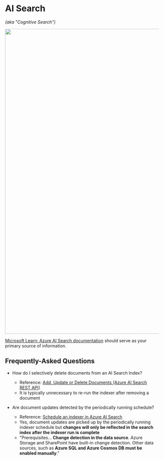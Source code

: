 # AI Search
_(aka "Cognitive Search")_

<img src="https://github.com/richchapler/AzureSolutions/assets/44923999/39276a5d-db29-475c-a075-bd61949ba80b" width="1000" />

[Microsoft Learn: Azure AI Search documentation](https://learn.microsoft.com/en-us/azure/search/) should serve as your primary source of information.

## Frequently-Asked Questions

* How do I selectively delete documents from an AI Search Index?
  * Reference: [Add, Update or Delete Documents (Azure AI Search REST API)](https://learn.microsoft.com/en-us/rest/api/searchservice/addupdate-or-delete-documents)
  * It is typically unnecessary to re-run the indexer after removing a document

* Are document updates detected by the periodically running schedule?
  * Reference: [Schedule an indexer in Azure AI Search](https://learn.microsoft.com/en-us/azure/search/search-howto-schedule-indexers?tabs=portal)
  * Yes, document updates are picked up by the periodically running indexer schedule but **changes will only be reflected in the search index after the indexer run is complete**
  * "Prerequisites... **Change detection in the data source**. Azure Storage and SharePoint have built-in change detection. Other data sources, such as **Azure SQL and Azure Cosmos DB must be enabled manually**."

